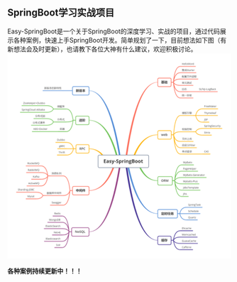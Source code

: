 ## SpringBoot学习实战项目

Easy-SpringBoot是一个关于SpringBoot的深度学习、实战的项目，通过代码展示各种案例，快速上手SpringBoot开发。简单规划了一下，目前想法如下图（有新想法会及时更新），也请教下各位大神有什么建议，欢迎积极讨论。
![](Easy-SpringBoot.png)


**各种案例持续更新中！！！**